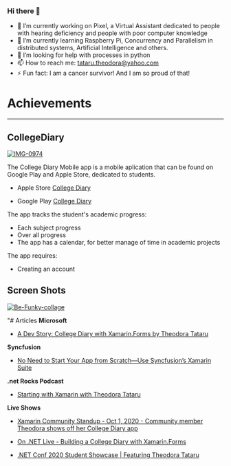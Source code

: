### Hi there 👋

- 🔭 I’m currently working on Pixel, a Virtual Assistant dedicated to people with hearing deficiency and people with poor computer knowledge 
- 🌱 I’m currently learning Raspberry Pi, Concurrency and Parallelism in distributed systems, Artificial Intelligence and others.
- 🤔 I’m looking for help with processes in python
- 📫 How to reach me: tataru.theodora@yahoo.com
- ⚡ Fun fact: I am a cancer survivor! And I am so proud of that!


# Achievements 
_________________________________________________________________________________________________________________
## CollegeDiary
<a href="https://ibb.co/tsz2rkb"><img src="https://i.ibb.co/mq0yW1H/IMG-0974.jpg" alt="IMG-0974" border="0"></a>

The College Diary Mobile app is a mobile aplication that can be found on Google Play and Apple Store, dedicated to students. 

- <p>Apple Store <a href="https://apps.apple.com/tt/app/college-diary/id1528772909?ign-mpt=uo%3D2">College Diary</a></p>
- <p>Google Play <a href="https://play.google.com/store/apps/details?id=com.companyname.cd&gl=IE">College Diary</a></p>

The app tracks the student's academic progress:
  - Each subject progress
  - Over all progress
  - The app has a calendar, for better manage of time in academic projects 
  
 The app requires:
  - Creating an account 
 
## Screen Shots
<a href="https://ibb.co/JBcNFSZ"><img src="https://i.ibb.co/5M1dxJZ/Be-Funky-collage.jpg" alt="Be-Funky-collage" border="0"></a>

"# Articles
<b>Microsoft</b>
  - <p> <a href="https://devblogs.microsoft.com/xamarin/college-diary-xamarin-theodora-tataru/">A Dev Story: College Diary with Xamarin.Forms by Theodora Tataru</a></p>
<b>Syncfusion</b>
  - <p> <a href="https://www.syncfusion.com/company/case-studies/education-non_profit/no-need-to-start-your-app-from-scratchuse-syncfusions-xamarin-suite">No Need to Start Your App from Scratch—Use Syncfusion’s Xamarin Suite</a></p>
<b>.net Rocks Podcast </b>
  - <p> <a href="https://www.dotnetrocks.com/?show=1704">Starting with Xamarin with Theodora Tataru</a></p>
<b>Live Shows </b>
  - <p> <a href="https://www.youtube.com/watch?v=Ht99b8Bmrhc">Xamarin Community Standup - Oct 1, 2020 - Community member Theodora shows off her College Diary app</a></p>
  - <p> <a href="https://www.youtube.com/watch?v=-JEY1KVqKtU&t=9s">On .NET Live - Building a College Diary with Xamarin.Forms</a></p>
  - <p> <a href="https://www.youtube.com/watch?v=RuIANKINwgk">.NET Conf 2020 Student Showcase | Featuring Theodora Tataru</a></p>

